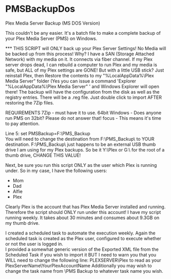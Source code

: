 # PMSBackupDos
Plex Media Server Backup (MS DOS Version)

This couldn't be any easier.
It's a batch file to make a complete backup of your Plex Media Server (PMS) on Windows.

*** THIS SCRIPT will ONLY back up your Plex Server Settings!  No Media will be backed up from this process!  Why?  I have a SAN (Storage Attached Network) with my media on it.  It connects via fiber channel.  If my Plex server drops dead, I can rebuild a computer to run Plex and my media is safe, but ALL of my Plex settings are GONE!  But with a little USB stick? Just reinstall Plex, then  Restore the contents to my "%LocalAppData%\Plex Media Server\" folder (Yes you can issue a command 'Explorer "%LocalAppData%\Plex Media Server\" ' and Windows Explorer will open there!  The backup will have the configuration from the disk as well as the registry entries.  There will be a .reg file.  Just double click to import AFTER restoring the 7Zip files.

REQUIREMENTS
7Zip - must have it to use.
64bit Windows - Does anyone run PMS on 32bit?  Please do not answer that!
focus - This means it's time to pay attention.

Line 5: set PMSBackup=F:\PMS_Backup\
You will need to change the destination from F:\PMS_Backup\ to YOUR destination.  F:\PMS_Backup\ just happens to be an external USB thumb drive I am using for my Plex backups. So be it Y:\Plex or G:\ for the root of a thumb drive, CHANGE THIS VALUE!

Next, be sure you run this script ONLY as the user which Plex is running under.  So in my case, I have the following users:
- Mom
- Dad
- Alfie
- Plex

Clearly Plex is the account that has Plex Media Server installed and running.  Therefore the script should ONLY run under this account!  I have my script running weekly.  It takes about 30 minutes and consumes about 9.3GB on my thumb drive.  

I created a scheduled task to automate the execution weekly.  Again the scheduled task is created as the Plex user, configured to execute whether or not the user is logged in.  
I provided a somewhat generic version of the Exported XML file from the Scheduled Task if you wish to import it BUT I need to warn you that you WILL need to change the following line:
    <Author>PLEXSERVER\Plex</Author>
to read as your PlexServerName\YourPlexAccountName
Additionally you may wish to change the task name from <URI>\PMS Backup</URI> to whatever task name you wish.


